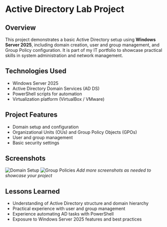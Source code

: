 # Active Directory Lab Project

## Overview
This project demonstrates a basic Active Directory setup using **Windows Server 2025**, including domain creation, user and group management, and Group Policy configuration. It is part of my IT portfolio to showcase practical skills in system administration and network management.

## Technologies Used
- Windows Server 2025
- Active Directory Domain Services (AD DS)
- PowerShell scripts for automation
- Virtualization platform (VirtualBox / VMware)

## Project Features
- Domain setup and configuration
- Organizational Units (OUs) and Group Policy Objects (GPOs)
- User and group management
- Basic security settings

## Screenshots
![Domain Setup](images/domain_setup.png)
![Group Policies](images/gpo_example.png)
*Add more screenshots as needed to showcase your project*

## Lessons Learned
- Understanding of Active Directory structure and domain hierarchy
- Practical experience with user and group management
- Experience automating AD tasks with PowerShell
- Exposure to Windows Server 2025 features and best practices
